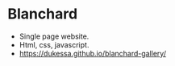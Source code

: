 # Blanchard
- Single page website.
- Html, css, javascript.
- https://dukessa.github.io/blanchard-gallery/
